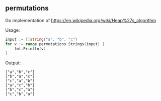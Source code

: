## permutations

Go implementation of https://en.wikipedia.org/wiki/Heap%27s_algorithm

Usage:

```go
input := []string{"a", "b", "c"}
for v := range permutations.Strings(input) {
	fmt.Println(v)
}
```

Output:

```
["a","b","c"]
["b","a","c"]
["c","a","b"]
["a","c","b"]
["b","c","a"]
["c","b","a"]
```
